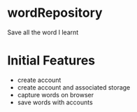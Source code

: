 # wordRepository
Save all the word I learnt 

# Initial Features

- create account
- create account and associated storage
- capture words on browser
- save words with accounts
